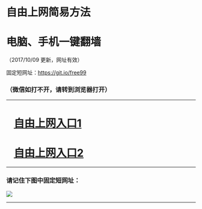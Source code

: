 ﻿# 自由上网简易方法

# 电脑、手机一键翻墙

（2017/10/09 更新，网址有效）

固定短网址：https://git.io/free99

### （微信如打不开，请转到浏览器打开）


***





# &nbsp;&nbsp; <a href="http://ft43021152.fwq-tz-1001.info/fwqtz01.html?t=100900130988 " target="_blank">自由上网入口1</a>
# &nbsp;&nbsp; <a href="http://ft537110806.fwq-tz-1002.info/fwqtz02.html?t=100900129068 " target="_blank">自由上网入口2</a>
***

### 请记住下图中固定短网址：

<img src="https://s3-us-west-2.amazonaws.com/fwq-1001/yjfq-20170905okok.png" /> 


***

